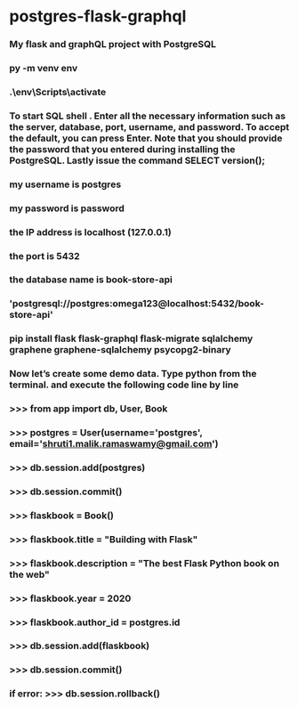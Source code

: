 # postgres-flask-graphql

### My flask and graphQL project with PostgreSQL

### py -m venv env

### .\env\Scripts\activate

### To start SQL shell . Enter all the necessary information such as the server, database, port, username, and password. To accept the default, you can press Enter. Note that you should provide the password that you entered during installing the PostgreSQL. Lastly issue the command SELECT version();

### my username is postgres

### my password is password

### the IP address is localhost (127.0.0.1)

### the port is 5432

### the database name is book-store-api

### 'postgresql://postgres:omega123@localhost:5432/book-store-api'

### pip install flask flask-graphql flask-migrate sqlalchemy graphene graphene-sqlalchemy psycopg2-binary

### Now let’s create some demo data. Type python from the terminal. and execute the following code line by line

### >>> from app import db, User, Book

### >>> postgres = User(username='postgres', email='shruti1.malik.ramaswamy@gmail.com')

### >>> db.session.add(postgres)

### >>> db.session.commit()

### >>> flaskbook = Book()

### >>> flaskbook.title = "Building with Flask"

### >>> flaskbook.description = "The best Flask Python book on the web"

### >>> flaskbook.year = 2020

### >>> flaskbook.author_id = postgres.id

### >>> db.session.add(flaskbook)

### >>> db.session.commit()

### if error: >>> db.session.rollback()
